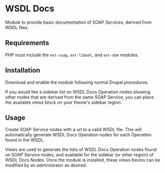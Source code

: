 # WSDL Docs
Module to provide basic documentation of SOAP Services, derived from WSDL 
files.

## Requirements
PHP must include the `ext-soap`, `ext-libxml`, and `ext-dom` modules.

## Installation
Download and enable the module following normal Drupal procedures.

If you would like a sidebar list on WSDL Docs Operation nodes showing other 
nodes that are derived from the same SOAP Service, you can place the available 
views block on your theme's sidebar region.

## Usage 

Create SOAP Service nodes with a url to a valid WSDL file. This will 
automatically generate WSDL Docs Operation nodes for each Operation found in 
the WSDL.

Views are used to generate the lists of WSDL Docs Operation nodes found on SOAP
Service nodes, and available for the sidebar (or other region) of WSDL Docs 
Nodes. Once the module is installed, these views blocks can be modified by an 
administrator as desired.  
